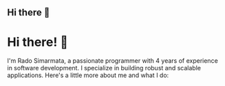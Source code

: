 ## Hi there 👋
# Hi there! 👋

I'm Rado Simarmata, a passionate programmer with 4 years of experience in software development. I specialize in building robust and scalable applications. Here's a little more about me and what I do:

<!--
**radosimarmata/radosimarmata** is a ✨ _special_ ✨ repository because its `README.md` (this file) appears on your GitHub profile.

Here are some ideas to get you started:

- 🔭 I’m currently working on ...
- 🌱 I’m currently learning ...
- 👯 I’m looking to collaborate on ...
- 🤔 I’m looking for help with ...
- 💬 Ask me about ...
- 📫 How to reach me: ...
- 😄 Pronouns: ...
- ⚡ Fun fact: ...
-->
